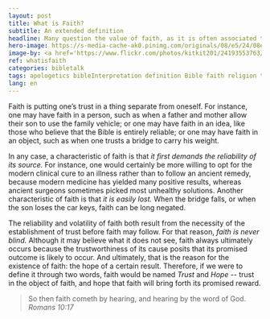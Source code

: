```yaml
---
layout: post
title: What is Faith?
subtitle: An extended definition
headline: Many question the value of faith, as it is often associated to religious and superstitious beliefs. But is faith really just a feeling?
hero-image: https://s-media-cache-ak0.pinimg.com/originals/08/e5/24/08e5245cec3a14cb1bac2c14fbe82a04.jpg
image-by: <a href='https://www.flickr.com/photos/kitkit201/24193553763/in/photolist-CRUhDi-FY83Y3-4YsYVx-4Yxerd-98o2xC-d2pYYC-FGyu4H-Japgf4-dSryYh-5xuJuw-ea9xPD-8iLHFe-c1cadY-dWVSQn-6fnKGQ-e7nZpG-y2gPD-jmNZS1-93oLmf-qKURrQ-7dsADr-p5BWYg-qR7Rv7-dSznAj-8FWqCD-jGVzYh-fGahHX-g9KDwH-8MCUGP-nxuaC1-4x173c-62iwRa-pQaMAj-fwemfm-8H5L1A-DK8zZf-98hBrQ-3p5ZKS-bzstF6-5qfwiL-8WPVpe-9a1rfr-f82jFE-9TSM36-bVkpzD-oBA99-bBrqq1-463YT-bX6i7T-nxaXR8' target='_new'>Icy Hot (Explored 02/04/2016)</a> by <a href='https://www.flickr.com/photos/kitkit201/' target='_new' >Wilson Lam</a> under <a href='https://creativecommons.org/licenses/by-nc-nd/2.0/' target='_new'>Attribution-NonCommercial-NoDerivs 2.0 Generic</a>
ref: whatisfaith
categories: bibletalk
tags: apologetics bibleInterpretation definition Bible faith religion trust superstition
lang: en
---
```

Faith is putting one’s trust in a thing separate from oneself. For instance, one may have faith in a person, such as when a father and mother allow their son to use the family vehicle; or one may have faith in an idea, like those who believe that the Bible is entirely reliable; or one may have faith in an object, such as when one trusts a bridge to carry his weight.

In any case, a characteristic of faith is that *it first demands the reliability of its source.* For instance, one would certainly be more willing to opt for the modern clinical cure to an illness rather than to follow an ancient remedy, because modern medicine has yielded many positive results, whereas ancient surgeons sometimes picked most unhealthy solutions. Another characteristic of faith is that *it is easily lost.* When the bridge falls, or when the son loses the car keys, faith can be long negated.

The reliability and volatility of faith both result from the necessity of the establishment of trust before faith may follow. For that reason, *faith is never blind.* Although it may believe what it does not see, faith always ultimately occurs because the trustworthiness of its cause posits that its promised outcome is likely to occur. And ultimately, that is the reason for the existence of faith: the hope of a certain result. Therefore, if we were to define it through two words, faith would be named <i>Trust</i> and <i>Hope</i> -- trust in the object of faith, and hope that faith will bring forth its promised reward.

<blockquote>So then faith cometh by hearing, and hearing by the word of God. <cite>Romans 10:17</cite></blockquote>